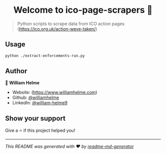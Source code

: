 <h1 align="center">Welcome to ico-page-scrapers 👋</h1>
<p>
</p>

> Python scripts to scrape data from ICO action pages (https://ico.org.uk/action-weve-taken/)

## Usage

```sh
python ./extract-enforcements-run.py
```

## Author

👤 **William Helme**

* Website: (https://www.williamhelme.com)
* Github: [@williamhelme](https://github.com/williamhelme)
* LinkedIn: [@william-helme9](https://linkedin.com/in/william-helme9)

## Show your support

Give a ⭐️ if this project helped you!

***
_This README was generated with ❤️ by [readme-md-generator](https://github.com/kefranabg/readme-md-generator)_